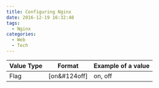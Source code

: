 ```yaml
---
title: Configuring Nginx
date: 2016-12-19 16:32:48
tags:
  - Nginx
categories:
  - Web
  - Tech
---
```


| Value Type | Format | Example of a value |
| ---------- | ------ | ------------------ |
| Flag       | [on&#124off] | on, off      |
